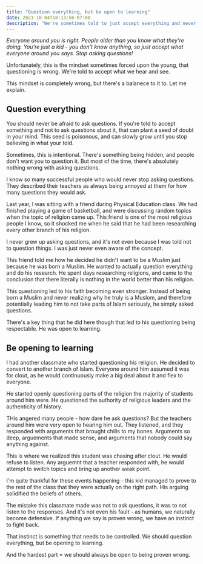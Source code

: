 ```yaml
---
title: "Question everything, but be open to learning"
date: 2023-10-04T18:13:56-07:00
description: "We're sometimes told to just accept everything and never question. Here's why that's the wrong mindset."
---
```


*Everyone around you is right. People older than you know what they're doing. You're just a kid - you don't know anything, so just accept what everyone around you says. Stop asking questions!*

Unfortunately, this is the mindset sometimes forced upon the young, that questioning is wrong. We're told to accept what we hear and see.

This mindset is completely wrong, but there's a balanece to it to. Let me explain.

## Question everything
You should never be afraid to ask questions. If you're told to accept something and not to ask questions about it, that can plant a seed of doubt in your mind. This seed is poisonous, and can slowly grow until you stop believing in what your told.

Sometimes, this is intentional. There's something being hidden, and people don't want you to question it. But most of the time, there's absolutely nothing wrong with asking questions.

I know so many successful people who would never stop asking questions. They described their teachers as always being annoyed at them for how many questions they would ask.

Last year, I was sitting with a friend during Physical Education class. We had finished playing a game of basketball, and were discussing random topics when the topic of religion came up. This friend is one of the most religious people I know, so it shocked me when he said that he had been researching every other branch of his religion.

I never grew up asking questions, and it's not even because I was told not to question things. I was just never even aware of the concept.

This friend told me how he decided he didn't want to be a Muslim just because he was born a Muslim. He wanted to actually question everything and do his research. He spent days researching religions, and came to the conclusion that there literally is nothing in the world better than his religion.

This questioning led to his faith becoming even stronger. Instead of being born a Muslim and never realizing why he truly is a Muslom, and therefore potentially leading him to not take parts of Islam seriously, he simply asked questions.

There's a key thing that he did here though that led to his questioning being respectable. He was open to learning.

## Be opening to learning
I had another classmate who started questioning his religion. He decided to convert to another branch of Islam. Everyone around him assumed it was for clout, as he would continuously make a big deal about it and flex to everyone.

He started openly questioning parts of the religion the majority of students around him were. He questioned the authority of religious leaders and the authenticity of history.

THis angered many people - how dare he ask questions? But the teachers around him were very open to hearing him out. They listened, and they responded with arguments that brought chills to my bones. Arguments so deep, arguements that made sense, and arguments that nobody could say anything against.

This is where we realized this student was chasing after clout. He would refuse to listen. Any arguemnt that a teacher responded with, he would attempt to switch topics and bring up another weak point.

I'm quite thankful for these events happening - this kid managed to prove to the rest of the class that they were actually on the right path. His arguing solidified the beliefs of others.

The mistake this classmate made was not to ask questions, it was to not listen to the responses. And it's not even his fault - as humans, we naturally become defensive. If anything we say is proven wrong, we have an instinct to fight back.

That instinct is something that needs to be controlled. We should question everything, but be opening to learning.

And the hardest part = we should always be open to being proven wrong.